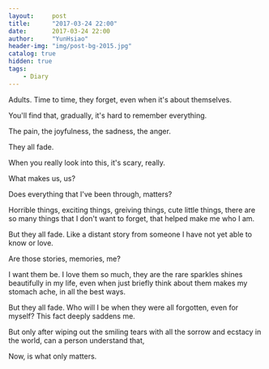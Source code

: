 ```yaml
---
layout:     post
title:      "2017-03-24 22:00"
date:       2017-03-24 22:00
author:     "YunHsiao"
header-img: "img/post-bg-2015.jpg"
catalog: true
hidden: true
tags:
    - Diary
---
```

Adults. Time to time, they forget, even when it's about themselves. 

You'll find that, gradually, it's hard to remember everything.

The pain, the joyfulness, the sadness, the anger.

They all fade.

When you really look into this, it's scary, really.

What makes us, us?

Does everything that I've been through, matters?

Horrible things, exciting things, greiving things, cute little things, there are so many things that I don't want to forget, that helped make me who I am.

But they all fade. Like a distant story from someone I have not yet able to know or love.

Are those stories, memories, me?

I want them be. I love them so much, they are the rare sparkles shines beautifully in my life, even when just briefly think about them makes my stomach ache, in all the best ways.

But they all fade. Who will I be when they were all forgotten, even for myself? This fact deeply saddens me.

But only after wiping out the smiling tears with all the sorrow and ecstacy in the world, can a person understand that,

Now, is what only matters.